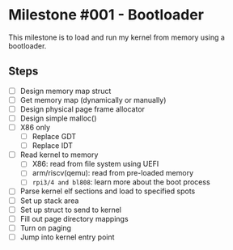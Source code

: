 # Milestone #001 - Bootloader

This milestone is to load and run my kernel from memory using a bootloader.

## Steps

- [ ] Design memory map struct
- [ ] Get memory map (dynamically or manually)
- [ ] Design physical page frame allocator
- [ ] Design simple malloc()
- [ ] X86 only
    - [ ] Replace GDT
    - [ ] Replace IDT
- [ ] Read kernel to memory
    - [ ] X86: read from file system using UEFI
    - [ ] arm/riscv(qemu): read from pre-loaded memory
    - [ ] `rpi3/4 and bl808`: learn more about the boot process
- [ ] Parse kernel elf sections and load to specified spots
- [ ] Set up stack area
- [ ] Set up struct to send to kernel
- [ ] Fill out page directory mappings
- [ ] Turn on paging
- [ ] Jump into kernel entry point
